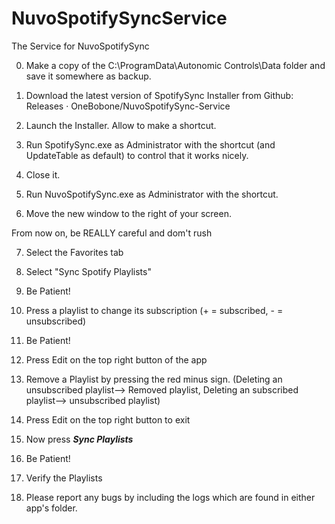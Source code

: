 # NuvoSpotifySyncService
The Service for NuvoSpotifySync

0. Make a copy of the C:\ProgramData\Autonomic Controls\Data folder and save it somewhere as backup.

1. Download the latest version of SpotifySync Installer from Github: Releases · OneBobone/NuvoSpotifySync-Service
2. Launch the Installer. Allow to make a shortcut.

3. Run SpotifySync.exe as Administrator with the shortcut (and UpdateTable as default) to control that it works nicely.
4. Close it.

5. Run NuvoSpotifySync.exe as Administrator with the shortcut.
6. Move the new window to the right of your screen.

From now on, be REALLY careful and dom't rush

7. Select the Favorites tab
8. Select "Sync Spotify Playlists"
9. Be Patient!

10. Press a playlist to change its subscription (+ = subscribed, - = unsubscribed)
11. Be Patient!

12. Press Edit on the top right button of the app
13. Remove a Playlist by pressing the red minus sign. (Deleting an unsubscribed playlist--> Removed playlist, Deleting an subscribed playlist--> unsubscribed playlist)
14. Press Edit on the top right button to exit

15. Now press ***Sync Playlists***
16. Be Patient!

17. Verify the Playlists

18. Please report any bugs by including the logs which are found in either app's folder.
